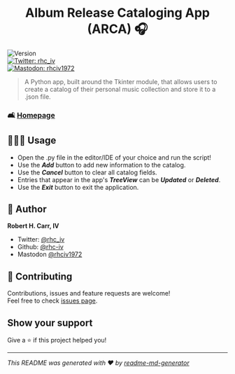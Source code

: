 <h1 align="center">Album Release Cataloging App (ARCA) 🎧</h1>
<p>
  <img alt="Version" src="https://img.shields.io/badge/version-1.10-blue.svg?cacheSeconds=2592000" /><br>
  <a href="https://twitter.com/rhc_iv" target="_blank">
    <img alt="Twitter: rhc_iv" src="https://img.shields.io/twitter/follow/rhc_iv.svg?style=social" />
  </a><br>
  <a href="https://mastodon.social/@rhciv1972" target="_blank">
    <img alt="Mastodon: rhciv1972" src="https://img.shields.io/mastodon/follow/109497169591319512?domain=https%3A%2F%2Fmastodon.social&style=social" />
  </a>
</p>

> A Python app, built around the Tkinter module, that allows users to create a catalog of their personal music collection and store it to a .json file.

### 🛋️ [Homepage](https://github.com/rhc-iv/album-release-cataloging-app)

## 👩🏻‍💻 Usage

- Open the .py file in the editor/IDE of your choice and run the script!
- Use the _**Add**_ button to add new information to the catalog.
- Use the _**Cancel**_ button to clear all catalog fields.
- Entries that appear in the app's _**TreeView**_ can be _**Updated**_ or _**Deleted**_.
- Use the _**Exit**_ button to exit the application.


## 👤 Author

 **Robert H. Carr, IV**

* Twitter: [@rhc_iv](https://twitter.com/rhc_iv)
* Github: [@rhc-iv](https://github.com/rhc-iv)
* Mastodon [@rhciv1972](https://mastodon.social/@rhciv1972)

## 🤝 Contributing

Contributions, issues and feature requests are welcome!<br />Feel free to check [issues page](https://github.com/rhc-iv/album-release-cataloging-app/issues). 

## Show your support

Give a ⭐️ if this project helped you!

***
_This README was generated with ❤️ by [readme-md-generator](https://github.com/kefranabg/readme-md-generator)_